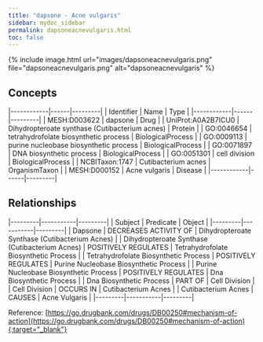 ```yaml
---
title: "dapsone - Acne vulgaris"
sidebar: mydoc_sidebar
permalink: dapsoneacnevulgaris.html
toc: false 
---
```


{% include image.html url="images/dapsoneacnevulgaris.png" file="dapsoneacnevulgaris.png" alt="dapsoneacnevulgaris" %}

## Concepts

|------------|------|---------|
| Identifier | Name | Type    |
|------------|------|---------|
| MESH:D003622 | dapsone | Drug |
| UniProt:A0A2B7ICU0 | Dihydropteroate synthase (Cutibacterium acnes) | Protein |
| GO:0046654 | tetrahydrofolate biosynthetic process | BiologicalProcess |
| GO:0009113 | purine nucleobase biosynthetic process | BiologicalProcess |
| GO:0071897 | DNA biosynthetic process | BiologicalProcess |
| GO:0051301 | cell division | BiologicalProcess |
| NCBITaxon:1747 | Cutibacterium acnes | OrganismTaxon |
| MESH:D000152 | Acne vulgaris | Disease |
|------------|------|---------|

## Relationships

|---------|-----------|---------|
| Subject | Predicate | Object  |
|---------|-----------|---------|
| Dapsone | DECREASES ACTIVITY OF | Dihydropteroate Synthase (Cutibacterium Acnes) |
| Dihydropteroate Synthase (Cutibacterium Acnes) | POSITIVELY REGULATES | Tetrahydrofolate Biosynthetic Process |
| Tetrahydrofolate Biosynthetic Process | POSITIVELY REGULATES | Purine Nucleobase Biosynthetic Process |
| Purine Nucleobase Biosynthetic Process | POSITIVELY REGULATES | Dna Biosynthetic Process |
| Dna Biosynthetic Process | PART OF | Cell Division |
| Cell Division | OCCURS IN | Cutibacterium Acnes |
| Cutibacterium Acnes | CAUSES | Acne Vulgaris |
|---------|-----------|---------|

Reference: [https://go.drugbank.com/drugs/DB00250#mechanism-of-action](https://go.drugbank.com/drugs/DB00250#mechanism-of-action){:target="_blank"}